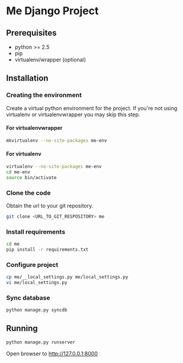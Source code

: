 # Me Django Project #
## Prerequisites ##

- python >= 2.5
- pip
- virtualenv/wrapper (optional)

## Installation ##
### Creating the environment ###
Create a virtual python environment for the project.
If you're not using virtualenv or virtualenvwrapper you may skip this step.

#### For virtualenvwrapper ####
```bash
mkvirtualenv --no-site-packages me-env
```

#### For virtualenv ####
```bash
virtualenv --no-site-packages me-env
cd me-env
source bin/activate
```

### Clone the code ###
Obtain the url to your git repository.

```bash
git clone <URL_TO_GIT_RESPOSITORY> me
```

### Install requirements ###
```bash
cd me
pip install -r requirements.txt
```

### Configure project ###
```bash
cp me/__local_settings.py me/local_settings.py
vi me/local_settings.py
```

### Sync database ###
```bash
python manage.py syncdb
```

## Running ##
```bash
python manage.py runserver
```

Open browser to http://127.0.0.1:8000

